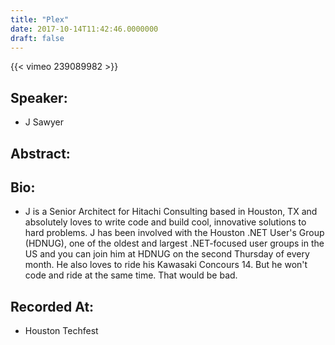 ```yaml
---
title: "Plex"
date: 2017-10-14T11:42:46.0000000
draft: false
---
```


{{< vimeo 239089982 >}}

## Speaker:

 - J Sawyer

## Abstract:



## Bio:

 - <p>J is a Senior Architect for Hitachi Consulting based in Houston, TX and absolutely loves to write code and build cool, innovative solutions to hard problems. J has been involved with the Houston .NET User's Group (HDNUG), one of the oldest and largest .NET-focused user groups in the US and you can join him at HDNUG on the second Thursday of every month. He also loves to ride his Kawasaki Concours 14. But he won't code and ride at the same time. That would be bad.</p>

## Recorded At:

 - Houston Techfest

